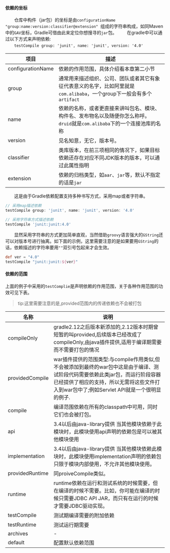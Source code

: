 #### 依赖的坐标
　　仓库中构件（jar包）的坐标是由`configurationName "group:name:version:classifier@extension" `组成的字符串构成，如同Maven中的`GAV`坐标，Gradle可借由此来定位你想搜寻的`jar`包。
　　在gradle中可以通过以下方式来声明依赖:  
　　```testCompile group: 'junit', name: 'junit', version: '4.0'```    
  
| 项目 | 描述 |
|--------|--------|
|    configurationName    |   依赖的作用范围，具体介绍看本章第二小节     |
|group|通常用来描述组织、公司、团队或者其它有象征代表意义的名字，比如阿里就是`com.alibaba`，一个group下一般会有多个`artifact`|
|name|依赖的名称，或者更直接来讲叫包名、模块、构件名、发布物名以及随便你怎么称呼。`druid`就是`com.alibaba`下的一个连接池库的名称|
|version|见名知意，无它，版本号。|
|classifier|类库版本，在前三项相同的情况下，如果目标依赖还存在对应不同JDK版本的版本，可以通过此属性指明|
|extension| 依赖的归档类型，如`aar`、`jar`等，默认不指定的话是`jar`|
	
　　这是由于Gradle依赖配置支持多种书写方式，采用map或者字符串。
 
  ```groovy
  // 采用map描述依赖
  testCompile group: 'junit', name: 'junit', version: '4.0'
  ```    
  
  ```groovy
  // 采用字符串方式描述依赖
  testCompile 'junit:junit:4.0'
  ```   
　　显然采用字符串的方式更加简单直观，当然借助`groovy`语言强大的`GString`还可以对版本号进行抽离。如下面的示例，这里需要注意的是如果要用`GString`的话，依赖描述的字符串要用`""`双引号包起来才会生效。
  ```groovy
  def ver = "4.0"
  testCompile "junit:junit:${ver}"
  ```
  
 #### 依赖的范围
上面的例子中采用的`testComplie`是声明依赖的作用范围，关于各种作用范围的功效可见下表。
> tip:这里需要注意的是,provided范围内的传递依赖也不会被打包

| 名称 | 说明 |
| --- | --- |
| compileOnly | gradle2.12之后版本新添加的,2.12版本时期曾短暂的叫provided,后续版本已经改成了compileOnly,由java插件提供,适用于编译期需要而不需要打包的情况 |
| providedCompile | war插件提供的范围类型:与compile作用类似,但不会被添加到最终的war包中这是由于编译、测试阶段代码需要依赖此类jar包，而运行阶段容器已经提供了相应的支持，所以无需将这些文件打入到war包中了;例如Servlet API就是一个很明显的例子. |
| compile | 编译范围依赖在所有的classpath中可用，同时它们也会被打包。 |
| api | 3.4以后由java-library提供 当其他模块依赖于此模块时，此模块使用api声明的依赖包是可以被其他模块使用 |
| implementation | 3.4以后由java-library提供  当其他模块依赖此模块时，此模块使用implementation声明的依赖包只限于模块内部使用，不允许其他模块使用。 |
| providedRuntime | 同proiveCompile类似。 |
| runtime | runtime依赖在运行和测试系统的时候需要，但在编译的时候不需要。比如，你可能在编译的时候只需要JDBC API JAR，而只有在运行的时候才需要JDBC驱动实现。 |
| testCompile | 测试期编译需要的附加依赖 |
| testRuntime | 测试运行期需要 |
| archives | - |
| default | 配置默认依赖范围 |

